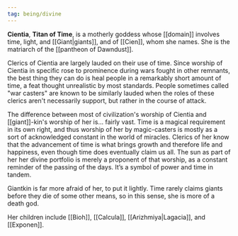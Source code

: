 ```yaml
---
tag: being/divine
---
```

**Cientia**, **Titan of Time**, is a motherly goddess whose [[domain]] involves time, light, and [[Giant|giants]], and of [[Cien]], whom she names. She is the matriarch of the [[pantheon of Dawndust]].

Clerics of Cientia are largely lauded on their use of time. Since worship of Cientia in specific rose to prominence during wars fought in other remnants, the best thing they can do is heal people in a remarkably short amount of time, a feat thought unrealistic by most standards. People sometimes called "war casters" are known to be similarly lauded when the roles of these clerics aren't necessarily support, but rather in the course of attack. 

The difference between most of civilization's worship of Cientia and [[giant]]-kin's worship of her is... fairly vast. Time is a magical requirement in its own right, and thus worship of her by magic-casters is mostly as a sort of acknowledged constant in the world of miracles. Clerics of her know that the advancement of time is what brings growth and therefore life and happiness, even though time does eventually claim us all. The sun as part of her her divine portfolio is merely a proponent of that worship, as a constant reminder of the passing of the days. It’s a symbol of power and time in tandem.

Giantkin is far more afraid of her, to put it lightly. Time rarely claims giants before they die of some other means, so in this sense, she is more of a death god. 

Her children include [[Bioh]], [[Calcula]], [[Arizhmiya|Lagacia]], and [[Exponen]].